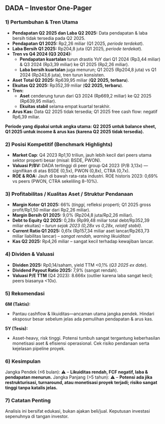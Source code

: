 ## DADA – Investor One-Pager

### 1) Pertumbuhan & Tren Utama
- **Pendapatan Q2 2025 dan Laba Q2 2025:** Data pendapatan & laba bersih tidak tersedia pada Q2 2025.
- **Pendapatan Q1 2025:** Rp2,26 miliar (Q1 2025, *periode terdekat*).
- **Laba Bersih Q1 2025:** Rp204,8 juta (Q1 2025, *periode terdekat*).
- **Tren vs Q4 2024 (Q3 2024):**
  - **Pendapatan kuartalan** turun drastis YoY dari Q1 2024 (Rp3,44 miliar) & Q3 2024 (Rp3,39 miliar) ke Q1 2025 (Rp2,26 miliar).
  - **Laba bersih kuartalan** juga menurun; Q1 2025 (Rp204,8 juta) vs Q1 2024 (Rp243,6 juta), tren turun konsisten.
- **Aset Total Q2 2025:** Rp639,95 miliar (**Q2 2025, terbaru**).
- **Ekuitas Q2 2025:** Rp352,39 miliar (**Q2 2025, terbaru**).
- **Tren:**
  - **Aset** cenderung turun dari Q3 2024 (Rp669,2 miliar) ke Q2 2025 (Rp639,95 miliar).
  - **Ekuitas stabil** selama empat kuartal terakhir.
- **Arus Kas:** Data Q2 2025 tidak tersedia; Q1 2025 free cash flow: negatif Rp6,39 miliar.

**Periode yang dipakai untuk angka utama: Q2 2025 untuk balance sheet, Q1 2025 untuk income & arus kas (karena Q2 2025 tidak tersedia).**

### 2) Posisi Kompetitif (Benchmark Highlights)
- **Market Cap**: Q4 2023 Rp1,10 triliun, jauh lebih kecil dari peers utama sektor properti besar (misal: BSDE, PWON).
- **Valuasi P/BV:** DADA tertinggi di peer group Q4 2023 (P/B 3,13x) — signifikan di atas BSDE (0,5x), PWON (0,8x), CTRA (0,7x).
- **ROE & ROA:** Jauh di bawah rata-rata industri. ROE historis 2023: 0,69% vs peers (PWON, CTRA sekeliling 8–10%).

### 3) Profitabilitas / Kualitas Aset / Struktur Pendanaan
- **Margin Kotor Q1 2025:** 66% (*tinggi,* refleksi properti; Q1 2025 gross profit/Rp1,50 miliar dari Rp2,26 miliar).
- **Margin Bersih Q1 2025:** 9,0% (Rp204,8 juta/Rp2,26 miliar).
- **Debt to Equity Q2 2025:** 0,28x (Rp99,48 miliar total debt/Rp352,39 miliar ekuitas) – *turun sejak 2023 (0,28x vs 0,28x, relatif stabil)*.
- **Current Ratio Q1 2025:** 0,61x (Rp157,34 miliar aset lancar/Rp263,73 miliar liabilitas lancar) – *sangat rendah, warning likuiditas!*
- **Kas Q2 2025:** Rp4,26 miliar – sangat kecil terhadap kewajiban lancar.

### 4) Dividen & Valuasi
- **Dividen 2025:** Rp0,14/saham, yield TTM <0,1% (*Q3 2025 ex date*).
- **Dividend Payout Ratio 2025:** 7,9% (sangat rendah).
- **Valuasi P/E TTM** (Q4 2023): 8.666x (outlier karena laba sangat kecil; peers biasanya <10x).

### 5) Rekomendasi
**6M (Taktis):**  
- Pantau cashflow & likuiditas—ancaman utama jangka pendek. Hindari eksposur besar sebelum jelas ada pemulihan pendapatan & arus kas.

**5Y (Tesis):**  
- Asset-heavy, risk tinggi. Potensi tumbuh sangat tergantung keberhasilan monetisasi aset & efisiensi operasional. Cek risiko pendanaan serta kejelasan pipeline proyek.

### 6) Kesimpulan
Jangka Pendek (≤6 bulan): ⚠️ – **Likuiditas rendah, FCF negatif, laba & pendapatan menurun.**
Jangka Panjang (>5 tahun): ⚠️ – **Potensi ada jika restrukturisasi, turnaround, atau monetisasi proyek terjadi; risiko sangat tinggi tanpa katalis jelas.**

### 7) Catatan Penting
Analisis ini bersifat edukasi, bukan ajakan beli/jual. Keputusan investasi sepenuhnya di tangan investor.
